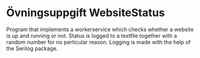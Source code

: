 # Övningsuppgift WebsiteStatus
Program that implements a workerservice which checks whether a website is up and running or not. 
Status is logged to a textfile together with a random number for no perticular reason.
Logging is made with the help of the Serilog package.
